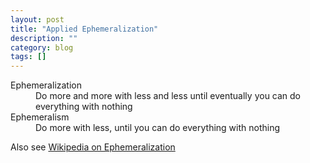 ```yaml
---
layout: post
title: "Applied Ephemeralization"
description: ""
category: blog
tags: []
---
```


<dl>
  <dt>Ephemeralization</dt>
  <dd>Do more and more with less and less until eventually you can do everything with nothing</dd>

  <dt>Ephemeralism</dt>
  <dd>Do more with less, until you can do everything with nothing</dd>
</dl>

Also see [Wikipedia on Ephemeralization][0]

[0]: https://en.wikipedia.org/wiki/Ephemeralization
